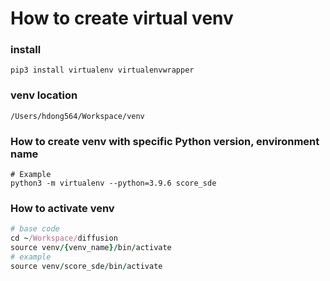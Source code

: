 # How to create virtual venv
### install
```
pip3 install virtualenv virtualenvwrapper     
```
### venv location
```
/Users/hdong564/Workspace/venv
```
### How to create venv with specific Python version, environment name
```
# Example
python3 -m virtualenv --python=3.9.6 score_sde
```

### How to activate venv
```ruby
# base code
cd ~/Workspace/diffusion
source venv/{venv_name}/bin/activate
# example
source venv/score_sde/bin/activate
```

